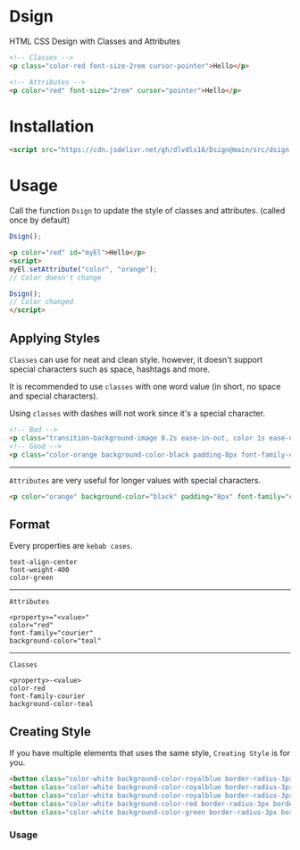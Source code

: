 # Dsign
HTML CSS Design with Classes and Attributes

```html
<!-- Classes -->
<p class="color-red font-size-2rem cursor-pointer">Hello</p>

<!-- Attributes -->
<p color="red" font-size="2rem" cursor="pointer">Hello</p>
```

# Installation

```html
<script src="https://cdn.jsdelivr.net/gh/dlvdls18/Dsign@main/src/dsign.js"></script>
```

# Usage

Call the function `Dsign` to update the style of classes and attributes. (called once by default)

```js
Dsign();
```

```html
<p color="red" id="myEl">Hello</p>
<script>
myEl.setAttribute("color", "orange");
// Color doesn't change

Dsign();
// Color changed
</script>
```

## Applying Styles

`Classes` can use for neat and clean style. however, it doesn't support special characters such as space, hashtags and more.

It is recommended to use `classes` with one word value (in short, no space and special characters).

Using `classes` with dashes will not work since it's a special character.

```html
<!-- Bad -->
<p class="transition-background-image 0.2s ease-in-out, color 1s ease-out background-image-linear-gradient(to bottom, red, blue) font-family-var(--my-font)">Hello</p>
<!-- Good -->
<p class="color-orange background-color-black padding-8px font-family-courier">Hello</p>
```

***


`Attributes` are very useful for longer values with special characters.

```html
<p color="orange" background-color="black" padding="8px" font-family="courier">Hello</p>
```

## Format

Every properties are `kebab cases`.

```
text-align-center
font-weight-400
color-green
```

***

`Attributes`

```
<property>="<value>"
color="red"
font-family="courier"
background-color="teal"
```

***

`Classes`


```
<property>-<value>
color-red
font-family-courier
background-color-teal
```



## Creating Style

If you have multiple elements that uses the same style, `Creating Style` is for you.


```html
<button class="color-white background-color-royalblue border-radius-3px border-color-transparent padding-8px font-size-1rem margin-5px">Action 1</button>
<button class="color-white background-color-royalblue border-radius-3px border-color-transparent padding-8px font-size-1rem margin-5px">Action 2</button>
<button class="color-white background-color-royalblue border-radius-3px border-color-transparent padding-8px font-size-1rem margin-5px">Action 3</button>
<button class="color-white background-color-red border-radius-3px border-color-transparent padding-8px font-size-1rem margin-5px">Danger Action</button>
<button class="color-white background-color-green border-radius-3px border-color-transparent padding-8px font-size-1rem margin-5px">Success Action</button>
```


### Usage
